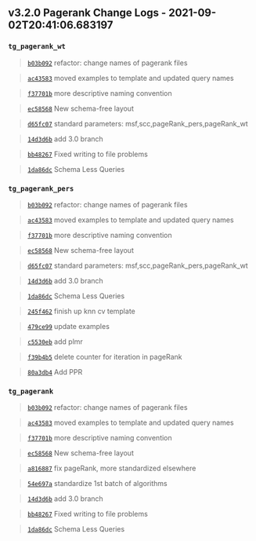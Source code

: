 
## v3.2.0 Pagerank Change Logs - 2021-09-02T20:41:06.683197

### `tg_pagerank_wt`

> [`b03b092`](https://github.com/tigergraph/gsql-graph-algorithms/commit/b03b092e5cea8d3917745079e8712e8b881438e8) refactor: change names of pagerank files

> [`ac43583`](https://github.com/tigergraph/gsql-graph-algorithms/commit/ac435831c1e0f8a254f52dfa1390d2e3b48f161f) moved examples to template and updated query names

> [`f37701b`](https://github.com/tigergraph/gsql-graph-algorithms/commit/f37701be48f14093bc2e82c078c152124de35fd6) more descriptive naming convention

> [`ec58568`](https://github.com/tigergraph/gsql-graph-algorithms/commit/ec58568cdd7e608bd7af13d6bce2eaf781c9798f) New schema-free layout

> [`d65fc07`](https://github.com/tigergraph/gsql-graph-algorithms/commit/d65fc0781e2d6e05e57e8d74d7648667e2b47cfa) standard parameters: msf,scc,pageRank_pers,pageRank_wt

> [`14d3d6b`](https://github.com/tigergraph/gsql-graph-algorithms/commit/14d3d6b2684705a8917bf491084d3786809f0141) add 3.0 branch

> [`bb48267`](https://github.com/tigergraph/gsql-graph-algorithms/commit/bb482679984d4af6c6a9230ee7f4b5eeecc7d360) Fixed writing to file problems

> [`1da86dc`](https://github.com/tigergraph/gsql-graph-algorithms/commit/1da86dc6c1c1751f58241c2ae8e056169867ac31) Schema Less Queries

### `tg_pagerank_pers`

> [`b03b092`](https://github.com/tigergraph/gsql-graph-algorithms/commit/b03b092e5cea8d3917745079e8712e8b881438e8) refactor: change names of pagerank files

> [`ac43583`](https://github.com/tigergraph/gsql-graph-algorithms/commit/ac435831c1e0f8a254f52dfa1390d2e3b48f161f) moved examples to template and updated query names

> [`f37701b`](https://github.com/tigergraph/gsql-graph-algorithms/commit/f37701be48f14093bc2e82c078c152124de35fd6) more descriptive naming convention

> [`ec58568`](https://github.com/tigergraph/gsql-graph-algorithms/commit/ec58568cdd7e608bd7af13d6bce2eaf781c9798f) New schema-free layout

> [`d65fc07`](https://github.com/tigergraph/gsql-graph-algorithms/commit/d65fc0781e2d6e05e57e8d74d7648667e2b47cfa) standard parameters: msf,scc,pageRank_pers,pageRank_wt

> [`14d3d6b`](https://github.com/tigergraph/gsql-graph-algorithms/commit/14d3d6b2684705a8917bf491084d3786809f0141) add 3.0 branch

> [`1da86dc`](https://github.com/tigergraph/gsql-graph-algorithms/commit/1da86dc6c1c1751f58241c2ae8e056169867ac31) Schema Less Queries

> [`245f462`](https://github.com/tigergraph/gsql-graph-algorithms/commit/245f462df49aceb3afc09d68d65c2a7f81c4da4c) finish up knn cv template

> [`479ce99`](https://github.com/tigergraph/gsql-graph-algorithms/commit/479ce99982102e6d13dcc42a104522cce196c51f) update examples

> [`c5530eb`](https://github.com/tigergraph/gsql-graph-algorithms/commit/c5530eb68c9753a628e969c7168fd9d7ae3ec392) add plmr

> [`f39b4b5`](https://github.com/tigergraph/gsql-graph-algorithms/commit/f39b4b592f7d3a7d5f8dabf10c7dcaf39f3ee37d) delete counter for iteration in pageRank

> [`80a3db4`](https://github.com/tigergraph/gsql-graph-algorithms/commit/80a3db4ff77ba62560575af2d8ec2a8dfb683848) Add PPR

### `tg_pagerank`

> [`b03b092`](https://github.com/tigergraph/gsql-graph-algorithms/commit/b03b092e5cea8d3917745079e8712e8b881438e8) refactor: change names of pagerank files

> [`ac43583`](https://github.com/tigergraph/gsql-graph-algorithms/commit/ac435831c1e0f8a254f52dfa1390d2e3b48f161f) moved examples to template and updated query names

> [`f37701b`](https://github.com/tigergraph/gsql-graph-algorithms/commit/f37701be48f14093bc2e82c078c152124de35fd6) more descriptive naming convention

> [`ec58568`](https://github.com/tigergraph/gsql-graph-algorithms/commit/ec58568cdd7e608bd7af13d6bce2eaf781c9798f) New schema-free layout

> [`a816887`](https://github.com/tigergraph/gsql-graph-algorithms/commit/a816887d55b4f2ddf8829fba0cd5c4fbc96491c5) fix pageRank, more standardized elsewhere

> [`54e697a`](https://github.com/tigergraph/gsql-graph-algorithms/commit/54e697a7c552b33134b4991b33f67bf368ee9e66) standardize 1st batch of algorithms

> [`14d3d6b`](https://github.com/tigergraph/gsql-graph-algorithms/commit/14d3d6b2684705a8917bf491084d3786809f0141) add 3.0 branch

> [`bb48267`](https://github.com/tigergraph/gsql-graph-algorithms/commit/bb482679984d4af6c6a9230ee7f4b5eeecc7d360) Fixed writing to file problems

> [`1da86dc`](https://github.com/tigergraph/gsql-graph-algorithms/commit/1da86dc6c1c1751f58241c2ae8e056169867ac31) Schema Less Queries
